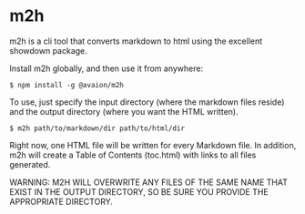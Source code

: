 # m2h

m2h is a cli tool that converts markdown to html using the excellent showdown package.

Install m2h globally, and then use it from anywhere:

    $ npm install -g @avaion/m2h

To use, just specify the input directory (where the markdown files reside) and the output directory (where you want the HTML written).

    $ m2h path/to/markdown/dir path/to/html/dir

Right now, one HTML file will be written for every Markdown file. In addition, m2h will create a Table of Contents (toc.html) with links to all files generated.

WARNING: M2H WILL OVERWRITE ANY FILES OF THE SAME NAME THAT EXIST IN THE OUTPUT DIRECTORY, SO BE SURE YOU PROVIDE THE APPROPRIATE DIRECTORY.

